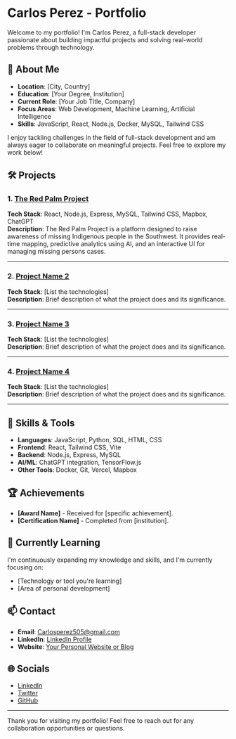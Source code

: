 # Carlos Perez - Portfolio

Welcome to my portfolio! I'm Carlos Perez, a full-stack developer passionate about building impactful projects and solving real-world problems through technology.

## 🚀 About Me
- **Location**: [City, Country]
- **Education**: [Your Degree, Institution]
- **Current Role**: [Your Job Title, Company]
- **Focus Areas**: Web Development, Machine Learning, Artificial Intelligence
- **Skills**: JavaScript, React, Node.js, Docker, MySQL, Tailwind CSS

I enjoy tackling challenges in the field of full-stack development and am always eager to collaborate on meaningful projects. Feel free to explore my work below!

## 🛠️ Projects

### 1. [The Red Palm Project](https://github.com/yourusername/red-palm-project)
**Tech Stack**: React, Node.js, Express, MySQL, Tailwind CSS, Mapbox, ChatGPT  
**Description**: The Red Palm Project is a platform designed to raise awareness of missing Indigenous people in the Southwest. It provides real-time mapping, predictive analytics using AI, and an interactive UI for managing missing persons cases.

---

### 2. [Project Name 2](https://github.com/yourusername/project-2)
**Tech Stack**: [List the technologies]  
**Description**: Brief description of what the project does and its significance.

---

### 3. [Project Name 3](https://github.com/yourusername/project-3)
**Tech Stack**: [List the technologies]  
**Description**: Brief description of what the project does and its significance.

---

### 4. [Project Name 4](https://github.com/yourusername/project-4)
**Tech Stack**: [List the technologies]  
**Description**: Brief description of what the project does and its significance.

---

## 🔧 Skills & Tools

- **Languages**: JavaScript, Python, SQL, HTML, CSS
- **Frontend**: React, Tailwind CSS, Vite
- **Backend**: Node.js, Express, MySQL
- **AI/ML**: ChatGPT integration, TensorFlow.js
- **Other Tools**: Docker, Git, Vercel, Mapbox

## 🏆 Achievements

- **[Award Name]** - Received for [specific achievement].
- **[Certification Name]** - Completed from [institution].

## 🌱 Currently Learning
I'm continuously expanding my knowledge and skills, and I'm currently focusing on:
- [Technology or tool you're learning]
- [Area of personal development]

## 📫 Contact

- **Email**: [Carlosperez505@gmail.com](mailto:Carlosperez505@gmail.com)
- **LinkedIn**: [LinkedIn Profile](https://www.linkedin.com/in/yourprofile)
- **Website**: [Your Personal Website or Blog](https://yourwebsite.com)

## 🌐 Socials

- [LinkedIn](https://www.linkedin.com/in/yourprofile)
- [Twitter](https://twitter.com/yourusername)
- [GitHub](https://github.com/yourusername)

---

Thank you for visiting my portfolio! Feel free to reach out for any collaboration opportunities or questions.